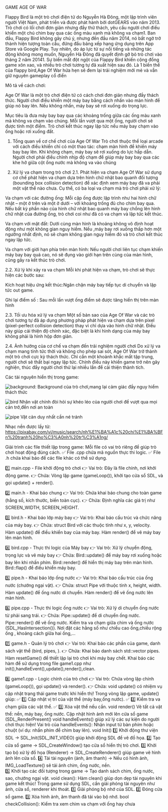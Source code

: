 GAME AGE OF WAR

Flappy Bird là một trò chơi điện tử do Nguyễn Hà Đông, một lập trình viên người Việt Nam, phát triển và được phát hành bởi dotGEARS vào năm 2013. Trò chơi có lối chơi đơn giản nhưng đầy thử thách, yêu cầu người chơi điều khiển một chú chim bay qua các ống màu xanh mà không va chạm1. Ban đầu, Flappy Bird không gây chú ý, nhưng đến đầu năm 2014, nó bất ngờ trở thành hiện tượng toàn cầu, đứng đầu bảng xếp hạng ứng dụng trên App Store và Google Play. Tuy nhiên, do áp lực từ sự nổi tiếng và những tác động không mong muốn, Nguyễn Hà Đông đã quyết định gỡ bỏ trò chơi vào tháng 2 năm 20141. Sự biến mất đột ngột của Flappy Bird khiến cộng đồng game xôn xao, và nhiều trò chơi tương tự đã xuất hiện sau đó.
Là 1 biến thể của flappy bird,Age Of War hứa hẹn sẽ đem lại trải nghiệm mới mẻ và vẫn giữ nguyên gameplay cổ điển

Mô tả về cách chơi:

Age Of War là một trò chơi điện tử có cách chơi đơn giản nhưng đầy thách thức. Người chơi điều khiển một máy bay bằng cách nhấn vào màn hình để giúp nó bay lên. Nếu không nhấn, máy bay sẽ rơi xuống do trọng lực.

Mục tiêu là đưa máy bay bay qua các khoảng trống giữa các ống màu xanh mà không va chạm vào chúng. Mỗi lần vượt qua một ống, người chơi sẽ được tính một điểm. Trò chơi kết thúc ngay lập tức nếu máy bay chạm vào ống hoặc rơi xuống đất.

1. Tổng quan về cơ chế chơi của Age Of War
Trò chơi thuộc thể loại arcade với cách điều khiển chỉ có một thao tác: chạm màn hình để khiến máy bay bay lên. Khi không chạm, máy bay sẽ rơi xuống do lực hấp dẫn. Người chơi phải điều chỉnh nhịp độ chạm để giúp máy bay bay qua các khe hở giữa cột ống nước mà không va vào chúng

2. Xử lý va chạm trong trò chơi
2.1. Phát hiện va chạm
Age Of War sử dụng cơ chế phát hiện va chạm dựa trên hình chữ nhật bao quanh đối tượng (bounding box collision detection) để xác định xem máy bay đã va phải một vật thể nào chưa. Cụ thể, có ba loại va chạm mà trò chơi phải xử lý:

Va chạm với các đường ống: Mỗi cặp ống được lập trình như hai hình chữ nhật – một ở trên và một ở dưới – với khoảng trống đủ cho chim bay qua. Nếu bất kỳ phần nào của hình chữ nhật bao quanh máy bay chồng lên hình chữ nhật của đường ống, trò chơi coi như đã có va chạm và lập tức kết thúc.

Va chạm với mặt đất: Dưới cùng màn hình là khoảng không vô định hoạt động như một không gian nguy hiểm. Nếu ,máy bay rơi xuống thấp hơn một ngưỡng nhất định, nó sẽ chạm không gian nguy hiểm đó và trò chơi kết thúc ngay lập tức.

Va chạm với giới hạn phía trên màn hình: Nếu người chơi liên tục chạm khiến máy bay bay quá cao, nó sẽ đụng vào giới hạn trên cùng của màn hình, cũng gây ra kết thúc trò chơi.

2.2. Xử lý khi xảy ra va chạm
Mỗi khi phát hiện va chạm, trò chơi sẽ thực hiện các bước sau:

Kích hoạt hiệu ứng kết thúc:Ngăn chặn máy bay tiếp tục di chuyển và lập tức out game.

Ghi lại điểm số : Sau mỗi lần vượt ống điểm sẽ được tăng hiển thị trên màn hình

2.3. Tối ưu hóa xử lý va chạm
Một số bản sao của Age Of War và các trò chơi tương tự đã áp dụng phương pháp phát hiện va chạm dựa trên pixel (pixel-perfect collision detection) thay vì chỉ dựa vào hình chữ nhật. Điều này giúp cải thiện độ chính xác, đặc biệt là khi hình dạng của máy bay không phải là hình hộp đơn giản.

2.4. Ảnh hưởng của cơ chế va chạm đến trải nghiệm người chơi
Do xử lý va chạm mang tính tức thời và không cho phép sai sót, Age Of War trở thành một trò chơi cực kỳ thách thức. Chỉ cần một khoảnh khắc mất tập trung, người chơi sẽ thất bại ngay lập tức. Chính điều này khiến game trở nên gây nghiện, thúc đẩy người chơi thử lại nhiều lần để cải thiện thành tích.

Các tài nguyên hiển thị trong game:

![background](https://github.com/user-attachments/assets/948c4a46-98ed-4cbf-82c9-122e2e3cba54):
Background của trò chơi,mang lại cảm giác đầy nguy hiểm thách thức

![bird](https://github.com/user-attachments/assets/8c658637-3ebb-4e0c-be2d-245b4bfa8cbc)
Nhân vật chính đòi hỏi sự khéo léo của người chơi để vượt qua mọi cản trở,đến nơi an toàn

![pipe](https://github.com/user-attachments/assets/defed177-bfda-4cc4-b432-2ba1bd2ad078)
Vật cản duy nhất cần né tránh

Nhạc nền được lấy từ: https://pixabay.com/vi/music/search/nh%E1%BA%A1c%20chi%E1%BA%BFn%20tranh%20ho%C3%A0nh%20tr%C3%A1ng/

Giải trình các file thiết lập trong game:
Mỗi file có vai trò riêng để giúp trò chơi hoạt động đúng cách. ✅ File .cpp chứa mã nguồn thực thi logic. ✅ File .h chứa khai báo để các file khác có thể sử dụng.


 1️⃣ main.cpp - File khởi động trò chơi
👉 Vai trò: Đây là file chính, nơi khởi động game. 
👉 Chứa: Vòng lặp game (gameLoop()), khởi tạo cửa sổ SDL, và gọi update() + render().


 2️⃣ main.h - Khai báo chung
👉 Vai trò: Chứa khai báo chung cho toàn game (hằng số, kích thước, biến toàn cục). 
👉 Chứa: Định nghĩa các giá trị như SCREEN_WIDTH, SCREEN_HEIGHT.


 3️⃣ bird.h - Khai báo lớp máy bay
👉 Vai trò: Khai báo cấu trúc và chức năng của máy bay. 
👉 Chứa:  struct Bird với các thuộc tính như x, y, velocity.  
          Hàm update() để điều khiển bay của máy bay. 
          Hàm render() để vẽ máy bay lên màn hình.


 4️⃣ bird.cpp - Thực thi logic của Máy bay
👉 Vai trò: Xử lý chuyển động, trọng lực và vẽ máy bay
👉 Chứa: Bird::update() để máy bay rơi xuống hoặc bay lên khi nhấn phím. 
          Bird::render() để hiển thị máy bay trên màn hình.
          Bird::flap() để điều khiển máy bay.


 5️⃣ pipe.h - Khai báo lớp ống nước
👉 Vai trò: Khai báo cấu trúc của ống nước (chướng ngại vật). 
👉 Chứa:  struct Pipe với thuộc tính x, height, width. 
           Hàm update() để ống nước di chuyển. 
           Hàm render() để vẽ ống nước lên màn hình.


 6️⃣ pipe.cpp - Thực thi logic ống nước
👉 Vai trò: Xử lý di chuyển ống nước từ phải sang trái.
👉 Chứa: Pipe::update() để di chuyển ống nước. 
          Pipe::render() để vẽ ống nước. 
          Kiểm tra va chạm giữa chim và ống nước (SDL_HasIntersection()).
          Nơi đặt các hằng số như chiều cao ống,chiều rộng ống , khoảng cách giữa hai ống,...


 7️⃣ game.h - Quản lý trò chơi
👉 Vai trò: Khai báo các phần của game, danh sách vật thể (bird, pipes, ). 
👉 Chứa:  Khai báo danh sách std::vector<Pipe> pipes. 
          Hàm resetGame() để thiết lập lại trò chơi khi máy bay chết.
          Khai báo các hàm để sử dụng trong file game1.cpp như init(),handleEvent(),update(),render(),clean.


 8️⃣ game1.cpp - Logic chính của trò chơi
👉 Vai trò: Chứa vòng lặp chính (gameLoop()), gọi update() và render(). 
👉 Chứa:  void update() có nhiệm vụ cập nhật trạng thái game trước khi hiển thị!
                        Trong vòng lặp game, update() giúp: ✅ 1️⃣ Cập nhật vị trí của vật thể (máy bay,ống nước). 
                                                            ✅ 2️⃣ Kiểm tra va chạm giữa các vật thể. 
                                                            ✅ 3️⃣ Xóa vật thể nếu cần.
           void render()   Vẽ tất cả vật thể: nền, máy bay, ống nước.
                           Cập nhật hình ảnh mới lên cửa sổ game (SDL_RenderPresent() 
           void handleEvents() giúp xử lý các sự kiện do người chơi thực hiện!
                               Vai trò của handleEvents():  Nhận input từ bàn phím hoặc chuột (ví dụ: nhấn phím để chim bay lên). 
          void Init()  1️⃣ Khởi động thư viện SDL -> SDL_Init(SDL_INIT_VIDEO) giúp khởi động SDL để vẽ đồ họa. 
                       2️⃣ Tạo cửa sổ game -> SDL_CreateWindow() tạo cửa sổ hiển thị trò chơi. 
                       3️⃣ Khởi tạo bộ xử lý đồ họa (Renderer) ->  SDL_CreateRenderer() giúp game vẽ hình ảnh lên cửa sổ. 
                       4️⃣ Tải tài nguyên (ảnh, âm thanh) -> Nếu có hình ảnh, IMG_LoadTexture() sẽ tải ảnh chim, ống nước, nền.  
                       5️⃣ Khởi tạo các đối tượng trong game -> Tạo danh sách chim, ống nước, sao, chướng ngại vật.
         void clean(): Hàm clean() giúp dọn dẹp tài nguyên khi game kết thúc!
                       Trong game sử dụng SDL, cần giải phóng tài nguyên như ảnh, cửa sổ, renderer khi thoát. 1️⃣ Giải phóng bộ nhớ của SDL. 
                                                                                                              2️⃣ Đóng cửa sổ game. 
                                                                                                              3️⃣ Xóa hình ảnh, âm thanh đã tải vào bộ nhớ.
         bool checkCollision(): Kiểm tra xem chim va chạm với ống hay chưa
